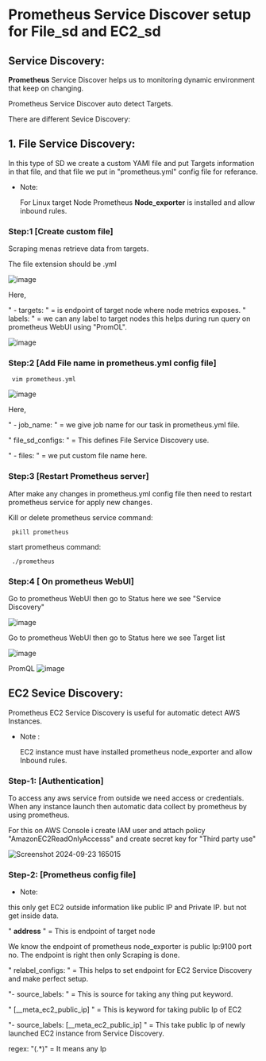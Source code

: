 # Prometheus Service Discover setup for File_sd and EC2_sd

## Service Discovery:
**Prometheus** Service Discover helps us to monitoring dynamic environment that keep on changing.

Prometheus Service Discover auto detect Targets.

There are different Sevice Discovery:

## 1. File Service Discovery:

In this type of SD we create a custom YAMl file and put Targets information in that file, and that file we put in "prometheus.yml" config file for referance.

- Note:

  For Linux target Node Prometheus **Node_exporter** is installed and allow inbound rules.

### Step:1 [Create custom file]

Scraping menas retrieve data from targets.

The file extension should be .yml

![image](https://github.com/user-attachments/assets/75748754-280b-41d0-9e92-08df3da69311)

Here,

" - targets: " = is endpoint of target node where node metrics exposes.
" labels: " = we can any label to target nodes this helps during run query on prometheus WebUI using "PromOL".

![image](https://github.com/user-attachments/assets/f45ae27a-0aa9-46e3-bb2e-fd39f71575df)
  
### Step:2 [Add File name in prometheus.yml config file]

     vim prometheus.yml

![image](https://github.com/user-attachments/assets/13360711-fc7c-454e-b5d6-d33363b37522)

Here, 

" - job_name: " = we give job name for our task in prometheus.yml file.

" file_sd_configs: " = This defines File Service Discovery use.

" - files: " = we put custom file name here.

### Step:3 [Restart Prometheus server]

After make any changes in prometheus.yml config file then need to restart prometheus service for apply new changes.

Kill or delete prometheus service command:

     pkill prometheus

start prometheus command:

     ./prometheus

### Step:4 [ On prometheus WebUI]

Go to prometheus WebUI then go to Status here we see "Service Discovery"

![image](https://github.com/user-attachments/assets/fcd1935d-b0f6-4bfe-90b5-1dc8051e774d)

Go to prometheus WebUI then go to Status here we see Target list

![image](https://github.com/user-attachments/assets/d375adb1-7384-4f88-bf21-8bbd8fd77b8a)

PromQL
![image](https://github.com/user-attachments/assets/054766f9-f6dc-4d51-8e4a-f7bb7600fb64)


## EC2 Sevice Discovery:

Prometheus EC2 Service Discovery is useful for automatic detect AWS Instances.

- Note :

  EC2 instance must have installed prometheus node_exporter and allow Inbound rules.


### Step-1: [Authentication]

To access any aws service from outside we need access or credentials. When any instance launch then automatic data collect by prometheus by using prometheus.

For this on AWS Console i create IAM user and attach policy "AmazonEC2ReadOnlyAccesss" and create secret key for "Third party use"

![Screenshot 2024-09-23 165015](https://github.com/user-attachments/assets/6674760d-af72-43f0-9ffd-efb392be78f9)


### Step-2: [Prometheus config file]

- Note:

 this only get EC2 outside information like public IP and Private IP. but not get inside data.

" __address__ " = This is endpoint of target node 

We know the endpoint of prometheus node_exporter is public Ip:9100 port no.  The endpoint is right then only Scraping is done.
 
" relabel_configs: " = This helps to set endpoint for EC2 Service Discovery and make perfect setup.

"- source_labels: "  = This is source for taking any thing put keyword.

" [__meta_ec2_public_ip] " = This is keyword for taking public Ip of EC2

"- source_labels: [__meta_ec2_public_ip] " = This take public Ip of newly launched EC2 instance from Service Discovery.

 regex: "(.*)" = It means any Ip



